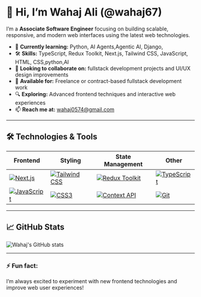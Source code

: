 # 👋 Hi, I’m Wahaj Ali (@wahaj67)

I’m a **Associate Software Engineer** focusing on building scalable, responsive, and modern web interfaces using the latest web technologies.

- 🌱 **Currently learning:** Python, AI Agents,Agentic AI, Django,
- 🛠️ **Skills:** TypeScript, Redux Toolkit, Next.js, Tailwind CSS, JavaScript, HTML, CSS,python,AI
- 🤝 **Looking to collaborate on:** fullstack development projects and UI/UX design improvements
- 💼 **Available for:** Freelance or contract-based fullstack development work
- 🔍 **Exploring:** Advanced frontend techniques and interactive web experiences
- 📫 **Reach me at:** wahaj0574@gmail.com

---

## 🛠️ Technologies & Tools

| Frontend           | Styling         | State Management | Other          |
| ------------------ | --------------- | ---------------- | -------------- |
| [![Next.js](https://img.shields.io/badge/Next.js-000?logo=nextdotjs&logoColor=white)](https://nextjs.org/) | [![Tailwind CSS](https://img.shields.io/badge/Tailwind_CSS-38B2AC?logo=tailwind-css&logoColor=white)](https://tailwindcss.com/) | [![Redux Toolkit](https://img.shields.io/badge/Redux_Toolkit-764ABC?logo=redux&logoColor=white)](https://redux-toolkit.js.org/) | [![TypeScript](https://img.shields.io/badge/TypeScript-007ACC?logo=typescript&logoColor=white)](https://www.typescriptlang.org/) |
| [![JavaScript](https://img.shields.io/badge/JavaScript-F7DF1E?logo=javascript&logoColor=black)](https://developer.mozilla.org/en-US/docs/Web/JavaScript) | [![CSS3](https://img.shields.io/badge/CSS3-1572B6?logo=css3&logoColor=white)](https://developer.mozilla.org/en-US/docs/Web/CSS) | [![Context API](https://img.shields.io/badge/Context_API-0078D7?logo=react&logoColor=white)](https://reactjs.org/docs/context.html) | [![Git](https://img.shields.io/badge/Git-F05032?logo=git&logoColor=white)](https://git-scm.com/) |

---

## 📈 GitHub Stats

![Wahaj's GitHub stats](https://github-readme-stats.vercel.app/api?username=wahaj67&show_icons=true&theme=radical)

---

### ⚡ Fun fact:
I’m always excited to experiment with new frontend technologies and improve web user experiences!
